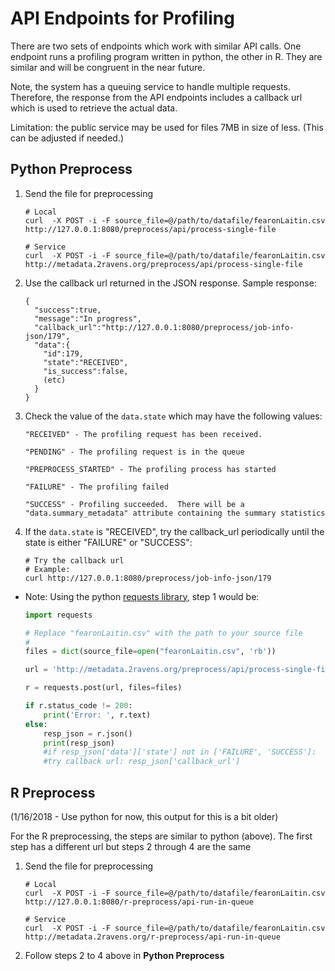 # API Endpoints for Profiling

There are two sets of endpoints which work with similar API calls. One endpoint runs a profiling program written in python, the other in R.  They are similar and will be congruent in the near future.

Note, the system has a queuing service to handle multiple requests.  Therefore, the response from the API endpoints includes a callback url which is used to retrieve the actual data.

Limitation: the public service may be used for files 7MB in size of less. (This can be adjusted if needed.)

## Python Preprocess

1. Send the file for preprocessing
    ```
    # Local
    curl  -X POST -i -F source_file=@/path/to/datafile/fearonLaitin.csv http://127.0.0.1:8080/preprocess/api/process-single-file

    # Service
    curl  -X POST -i -F source_file=@/path/to/datafile/fearonLaitin.csv http://metadata.2ravens.org/preprocess/api/process-single-file
    ```
2. Use the callback url returned in the JSON response.  Sample response:
    ```
    {
      "success":true,
      "message":"In progress",
      "callback_url":"http://127.0.0.1:8080/preprocess/job-info-json/179",
      "data":{
        "id":179,
        "state":"RECEIVED",
        "is_success":false,
        (etc)
      }
    }
    ```
3.  Check the value of the `data.state` which may have the following values:
    ```
    "RECEIVED" - The profiling request has been received.

    "PENDING" - The profiling request is in the queue

    "PREPROCESS_STARTED" - The profiling process has started

    "FAILURE" - The profiling failed

    "SUCCESS" - Profiling succeeded.  There will be a "data.summary_metadata" attribute containing the summary statistics
    ```
4. If the `data.state` is "RECEIVED", try the callback_url periodically until the state is either "FAILURE" or "SUCCESS":
    ```
    # Try the callback url
    # Example:
    curl http://127.0.0.1:8080/preprocess/job-info-json/179
    ```

- Note: Using the python [requests library](http://docs.python-requests.org/en/master/), step 1 would be:

    ```python
    import requests

    # Replace "fearonLaitin.csv" with the path to your source file
    #
    files = dict(source_file=open("fearonLaitin.csv", 'rb'))

    url = 'http://metadata.2ravens.org/preprocess/api/process-single-file'

    r = requests.post(url, files=files)

    if r.status_code != 200:
        print('Error: ', r.text)
    else:
        resp_json = r.json()
        print(resp_json)
        #if resp_json['data']['state'] not in ['FAILURE', 'SUCCESS']:
        #try callback url: resp_json['callback_url']
    ```

## R Preprocess

(1/16/2018 - Use python for now, this output for this is a bit older)

For the R preprocessing, the steps are similar to python (above).  The first step has a different url but steps 2 through 4 are the same

1. Send the file for preprocessing
    ```
    # Local
    curl  -X POST -i -F source_file=@/path/to/datafile/fearonLaitin.csv http://127.0.0.1:8080/r-preprocess/api-run-in-queue    

    # Service
    curl  -X POST -i -F source_file=@/path/to/datafile/fearonLaitin.csv http://metadata.2ravens.org/r-preprocess/api-run-in-queue    
    ```
2.  Follow steps 2 to 4 above in **Python Preprocess**
